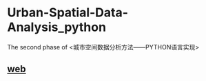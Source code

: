 # Urban-Spatial-Data-Analysis_python
 The second phase of <城市空间数据分析方法——PYTHON语言实现>
 ## [web](https://richiebao.github.io/Urban-Spatial-Data-Analysis_python/#/)
